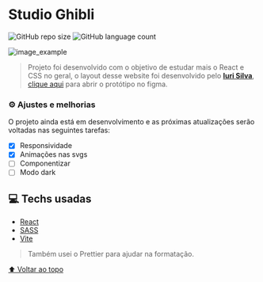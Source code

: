 # Studio Ghibli


![GitHub repo size](https://img.shields.io/github/repo-size/gustavros/README-template?style=for-the-badge)
![GitHub language count](https://img.shields.io/github/languages/count/gustavros/README-template?style=for-the-badge)

![image_example](https://user-images.githubusercontent.com/92998471/179486016-9ef7d1c7-2220-4057-9ada-b7f67a5d5ede.png)

> Projeto foi desenvolvido com o objetivo de estudar mais o React e CSS no geral, o layout desse website foi desenvolvido pelo **[Iuri Silva](https://iuricode.com/)**, [clique aqui](https://www.figma.com/file/Yb9IBH56g7T1hdIyZ3BMNO/Desafios---Codel%C3%A2ndia) para abrir o protótipo no figma.

### ⚙ Ajustes e melhorias

O projeto ainda está em desenvolvimento e as próximas atualizações serão voltadas nas seguintes tarefas:

- [x] Responsividade
- [x] Animações nas svgs
- [ ] Componentizar
- [ ] Modo dark

## 💻 Techs usadas

- [React](https://reactjs.org/)
- [SASS](https://sass-lang.com/)
- [Vite](https://vitejs.dev/)

> Também usei o Prettier para ajudar na formatação.

[⬆ Voltar ao topo](https://github.com/gustavros/studio-ghibli)<br>
